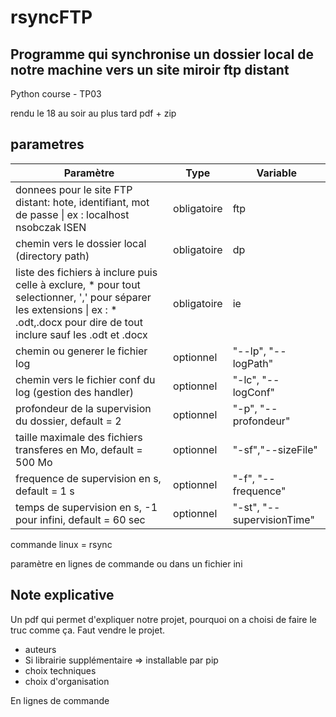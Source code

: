 # rsyncFTP

## Programme qui synchronise un dossier local de notre machine vers un site miroir ftp distant
Python course - TP03

rendu le 18 au soir au plus tard
pdf + zip


## parametres

|Paramètre|Type|Variable|
|---|---|---|
|donnees pour le site FTP distant: hote, identifiant, mot de passe \| ex : localhost nsobczak ISEN|obligatoire|ftp|
|chemin vers le dossier local (directory path)|obligatoire|dp|
|liste des fichiers à inclure puis celle à exclure, * pour tout selectionner, ',' pour séparer les extensions \| ex : * .odt,.docx pour dire de tout inclure sauf les .odt et .docx|obligatoire|ie|
|chemin ou generer le fichier log|optionnel|"--lp", "--logPath"|
|chemin vers le fichier conf du log (gestion des handler)|optionnel|"-lc", "--logConf"|
|profondeur de la supervision du dossier, default = 2|optionnel|"-p", "--profondeur"|
|taille maximale des fichiers transferes en Mo, default = 500 Mo|optionnel|"-sf","--sizeFile"|
|frequence de supervision en s, default = 1 s|optionnel|"-f", "--frequence"|
|temps de supervision en s, -1 pour infini, default = 60 sec|optionnel|"-st", "--supervisionTime"|


commande linux = rsync

paramètre en lignes de commande ou dans un fichier ini


## Note explicative

Un pdf qui permet d'expliquer notre projet, pourquoi on a choisi de faire le truc comme ça. Faut vendre le projet.

- auteurs
- Si librairie supplémentaire => installable par pip
- choix techniques
- choix d'organisation

En lignes de commande


